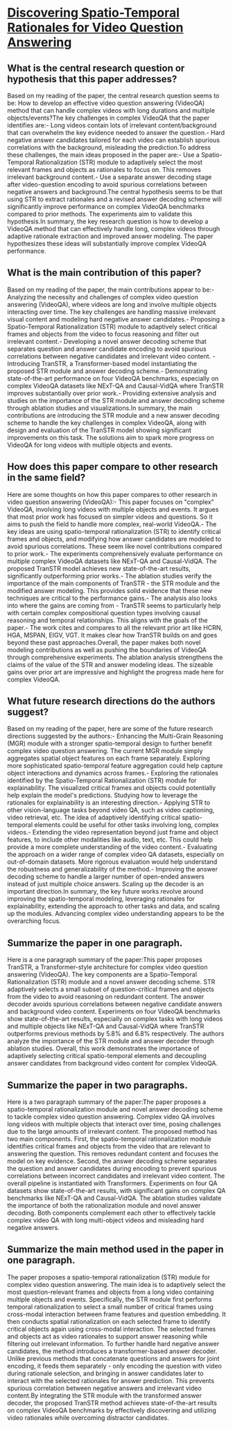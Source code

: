 # [Discovering Spatio-Temporal Rationales for Video Question Answering](https://arxiv.org/abs/2307.12058)

## What is the central research question or hypothesis that this paper addresses?

 Based on my reading of the paper, the central research question seems to be: How to develop an effective video question answering (VideoQA) method that can handle complex videos with long durations and multiple objects/events?The key challenges in complex VideoQA that the paper identifies are:- Long videos contain lots of irrelevant content/background that can overwhelm the key evidence needed to answer the question.- Hard negative answer candidates tailored for each video can establish spurious correlations with the background, misleading the prediction.To address these challenges, the main ideas proposed in the paper are:- Use a Spatio-Temporal Rationalization (STR) module to adaptively select the most relevant frames and objects as rationales to focus on. This removes irrelevant background content.- Use a separate answer decoding stage after video-question encoding to avoid spurious correlations between negative answers and background.The central hypothesis seems to be that using STR to extract rationales and a revised answer decoding scheme will significantly improve performance on complex VideoQA benchmarks compared to prior methods. The experiments aim to validate this hypothesis.In summary, the key research question is how to develop a VideoQA method that can effectively handle long, complex videos through adaptive rationale extraction and improved answer modeling. The paper hypothesizes these ideas will substantially improve complex VideoQA performance.


## What is the main contribution of this paper?

 Based on my reading of the paper, the main contributions appear to be:- Analyzing the necessity and challenges of complex video question answering (VideoQA), where videos are long and involve multiple objects interacting over time. The key challenges are handling massive irrelevant visual content and modeling hard negative answer candidates.- Proposing a Spatio-Temporal Rationalization (STR) module to adaptively select critical frames and objects from the video to focus reasoning and filter out irrelevant content.- Developing a novel answer decoding scheme that separates question and answer candidate encoding to avoid spurious correlations between negative candidates and irrelevant video content. - Introducing TranSTR, a Transformer-based model instantiating the proposed STR module and answer decoding scheme.- Demonstrating state-of-the-art performance on four VideoQA benchmarks, especially on complex VideoQA datasets like NExT-QA and Causal-VidQA where TranSTR improves substantially over prior work.- Providing extensive analysis and studies on the importance of the STR module and answer decoding scheme through ablation studies and visualizations.In summary, the main contributions are introducing the STR module and a new answer decoding scheme to handle the key challenges in complex VideoQA, along with design and evaluation of the TranSTR model showing significant improvements on this task. The solutions aim to spark more progress on VideoQA for long videos with multiple objects and events.


## How does this paper compare to other research in the same field?

 Here are some thoughts on how this paper compares to other research in video question answering (VideoQA):- This paper focuses on "complex" VideoQA, involving long videos with multiple objects and events. It argues that most prior work has focused on simpler videos and questions. So it aims to push the field to handle more complex, real-world VideoQA.- The key ideas are using spatio-temporal rationalization (STR) to identify critical frames and objects, and modifying how answer candidates are modeled to avoid spurious correlations. These seem like novel contributions compared to prior work.- The experiments comprehensively evaluate performance on multiple complex VideoQA datasets like NExT-QA and Causal-VidQA. The proposed TranSTR model achieves new state-of-the-art results, significantly outperforming prior works.- The ablation studies verify the importance of the main components of TranSTR - the STR module and the modified answer modeling. This provides solid evidence that these new techniques are critical to the performance gains.- The analysis also looks into where the gains are coming from - TranSTR seems to particularly help with certain complex compositional question types involving causal reasoning and temporal relationships. This aligns with the goals of the paper.- The work cites and compares to all the relevant prior art like HCRN, HGA, MSPAN, EIGV, VGT. It makes clear how TranSTR builds on and goes beyond these past approaches.Overall, the paper makes both novel modeling contributions as well as pushing the boundaries of VideoQA through comprehensive experiments. The ablation analysis strengthens the claims of the value of the STR and answer modeling ideas. The sizeable gains over prior art are impressive and highlight the progress made here for complex VideoQA.


## What future research directions do the authors suggest?

 Based on my reading of the paper, here are some of the future research directions suggested by the authors:- Enhancing the Multi-Grain Reasoning (MGR) module with a stronger spatio-temporal design to further benefit complex video question answering. The current MGR module simply aggregates spatial object features on each frame separately. Exploring more sophisticated spatio-temporal feature aggregation could help capture object interactions and dynamics across frames.- Exploring the rationales identified by the Spatio-Temporal Rationalization (STR) module for explainability. The visualized critical frames and objects could potentially help explain the model's predictions. Studying how to leverage the rationales for explainability is an interesting direction.- Applying STR to other vision-language tasks beyond video QA, such as video captioning, video retrieval, etc. The idea of adaptively identifying critical spatio-temporal elements could be useful for other tasks involving long, complex videos.- Extending the video representation beyond just frame and object features, to include other modalities like audio, text, etc. This could help provide a more complete understanding of the video content.- Evaluating the approach on a wider range of complex video QA datasets, especially on out-of-domain datasets. More rigorous evaluation would help understand the robustness and generalizability of the method.- Improving the answer decoding scheme to handle a larger number of open-ended answers instead of just multiple choice answers. Scaling up the decoder is an important direction.In summary, the key future works revolve around improving the spatio-temporal modeling, leveraging rationales for explainability, extending the approach to other tasks and data, and scaling up the modules. Advancing complex video understanding appears to be the overarching focus.


## Summarize the paper in one paragraph.

 Here is a one paragraph summary of the paper:This paper proposes TranSTR, a Transformer-style architecture for complex video question answering (VideoQA). The key components are a Spatio-Temporal Rationalization (STR) module and a novel answer decoding scheme. STR adaptively selects a small subset of question-critical frames and objects from the video to avoid reasoning on redundant content. The answer decoder avoids spurious correlations between negative candidate answers and background video content. Experiments on four VideoQA benchmarks show state-of-the-art results, especially on complex tasks with long videos and multiple objects like NExT-QA and Causal-VidQA where TranSTR outperforms previous methods by 5.8% and 6.8% respectively. The authors analyze the importance of the STR module and answer decoder through ablation studies. Overall, this work demonstrates the importance of adaptively selecting critical spatio-temporal elements and decoupling answer candidates from background video content for complex VideoQA.


## Summarize the paper in two paragraphs.

 Here is a two paragraph summary of the paper:The paper proposes a spatio-temporal rationalization module and novel answer decoding scheme to tackle complex video question answering. Complex video QA involves long videos with multiple objects that interact over time, posing challenges due to the large amounts of irrelevant content. The proposed method has two main components. First, the spatio-temporal rationalization module identifies critical frames and objects from the video that are relevant to answering the question. This removes redundant content and focuses the model on key evidence. Second, the answer decoding scheme separates the question and answer candidates during encoding to prevent spurious correlations between incorrect candidates and irrelevant video content. The overall pipeline is instantiated with Transformers. Experiments on four QA datasets show state-of-the-art results, with significant gains on complex QA benchmarks like NExT-QA and Causal-VidQA. The ablation studies validate the importance of both the rationalization module and novel answer decoding. Both components complement each other to effectively tackle complex video QA with long multi-object videos and misleading hard negative answers.


## Summarize the main method used in the paper in one paragraph.

 The paper proposes a spatio-temporal rationalization (STR) module for complex video question answering. The main idea is to adaptively select the most question-relevant frames and objects from a long video containing multiple objects and events. Specifically, the STR module first performs temporal rationalization to select a small number of critical frames using cross-modal interaction between frame features and question embedding. It then conducts spatial rationalization on each selected frame to identify critical objects again using cross-modal interaction. The selected frames and objects act as video rationales to support answer reasoning while filtering out irrelevant information. To further handle hard negative answer candidates, the method introduces a transformer-based answer decoder. Unlike previous methods that concatenate questions and answers for joint encoding, it feeds them separately - only encoding the question with video during rationale selection, and bringing in answer candidates later to interact with the selected rationales for answer prediction. This prevents spurious correlation between negative answers and irrelevant video content.By integrating the STR module with the transformed answer decoder, the proposed TranSTR method achieves state-of-the-art results on complex VideoQA benchmarks by effectively discovering and utilizing video rationales while overcoming distractor candidates.
